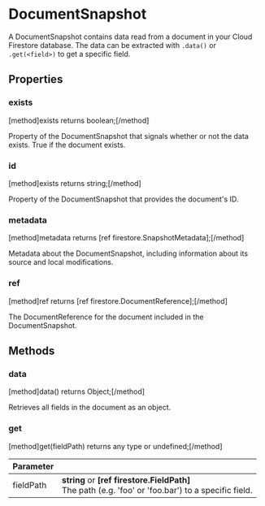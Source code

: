 # DocumentSnapshot

A DocumentSnapshot contains data read from a document in your Cloud Firestore database. The data can be extracted with `.data()` or `.get(<field>)` to get a specific field.

## Properties

### exists
[method]exists returns boolean;[/method]

Property of the DocumentSnapshot that signals whether or not the data exists. True if the document exists.

### id
[method]exists returns string;[/method]

Property of the DocumentSnapshot that provides the document's ID.

### metadata
[method]metadata returns [ref firestore.SnapshotMetadata];[/method]

Metadata about the DocumentSnapshot, including information about its source and local modifications.

### ref
[method]ref returns [ref firestore.DocumentReference];[/method]

The DocumentReference for the document included in the DocumentSnapshot.

## Methods

### data
[method]data() returns Object;[/method]

Retrieves all fields in the document as an object.

### get
[method]get(fieldPath) returns any type or undefined;[/method]

| Parameter |         |
| --------- | ------- |
| fieldPath  | **string** or **[ref firestore.FieldPath]** <br /> The path (e.g. 'foo' or 'foo.bar') to a specific field. |


